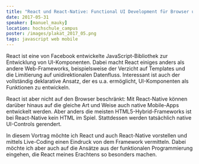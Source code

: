 ```yaml
---
title: "React und React-Native: Functional UI Development für Browser und mobile Endgeräte"
date: 2017-05-31
speaker: [manuel_mauky]
location: hochschule_campus
poster: /images/plakat_2017_05.png
tags: javascript web mobile
---
```


React ist eine von Facebook entwickelte JavaScript-Bibliothek zur Entwicklung von UI-Komponenten.
Dabei macht React einiges anders als andere Web-Frameworks, beispielsweise der Verzicht auf Templates und die Limitierung
auf unidirektionalen Datenfluss. Interessant ist auch der vollständig deklarative Ansatz, der es u.a. ermöglicht,
UI-Komponenten als Funktionen zu entwickeln.

React ist aber nicht auf den Browser beschränkt: Mit React-Native können darüber hinaus auf die gleiche Art und Weise
auch native Mobile-Apps entwickelt werden. Aber anders die meisten HTML5-Hybrid-Frameworks ist bei React-Native kein HTML im Spiel.
Stattdessen werden tatsächlich native UI-Controls gerendert.

In diesem Vortrag möchte ich React und auch React-Native vorstellen und mittels Live-Coding einen Eindruck
von dem Framework vermitteln.
Dabei möchte ich aber auch auf die Ansätze aus der funktionalen Programmierung eingehen, die React meines Erachtens so besonders machen.
